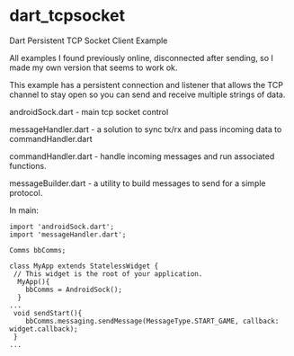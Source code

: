 # dart_tcpsocket
Dart Persistent TCP Socket Client Example 

All examples I found previously online, disconnected after sending, so I made my own version that seems to work ok.

This example has a persistent connection and listener that allows the TCP channel to stay open so you can send and receive multiple strings of data.


androidSock.dart - main tcp socket control

messageHandler.dart - a solution to sync tx/rx and pass incoming data to commandHandler.dart

commandHandler.dart - handle incoming messages and run associated functions.

messageBuilder.dart - a utility to build messages to send for a simple protocol.

In main:

    import 'androidSock.dart';
    import 'messageHandler.dart';
    
    Comms bbComms; 

    class MyApp extends StatelessWidget {
     // This widget is the root of your application.
      MyApp(){
        bbComms = AndroidSock();
      }
    ...
     void sendStart(){
        bbComms.messaging.sendMessage(MessageType.START_GAME, callback: widget.callback);
     }
    ... 

